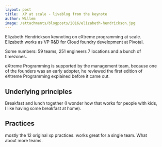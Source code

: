 ```yaml
---
layout: post
title:  XP at scale - liveblog from the keynote
author: Willem
image: /attachments/blogposts/2016/elizabeth-hendrickson.jpg
---
```


Elizabeth Hendrickson keynoting on eXtreme programming at scale. Elizabeth works as VP R&D for
Cloud foundry development at Pivotal.

Some numbers: 59 teams, 251 engineers 7 locations and a bunch of timezones.

eXtreme Programming is supported by the management team, because one of the founders was an early adopter, he reviewed the first edition of eXtreme Programming explained before it came out.

## Underlying principles

Breakfast and lunch together (I wonder how that works for people with kids, I like having some breakfast at home).

## Practices

mostly the 12 original xp practices. works great for a single team. What about more teams.
